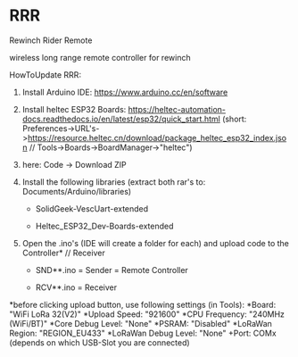 # RRR
Rewinch Rider Remote

wireless long range remote controller for rewinch

HowToUpdate RRR:

1. Install Arduino IDE: https://www.arduino.cc/en/software
2. Install heltec ESP32 Boards: https://heltec-automation-docs.readthedocs.io/en/latest/esp32/quick_start.html
  (short: Preferences->URL's->https://resource.heltec.cn/download/package_heltec_esp32_index.json // Tools->Boards->BoardManager->"heltec")
3. here: Code -> Download ZIP
4. Install the following libraries (extract both rar's to: Documents/Arduino/libraries)
    
    - SolidGeek-VescUart-extended
    
    - Heltec_ESP32_Dev-Boards-extended
5. Open the .ino's (IDE will create a folder for each) and upload code to the Controller* // Receiver
    
    - SND**.ino = Sender = Remote Controller
    
    - RCV**.ino = Receiver


*before clicking upload button, use following settings (in Tools):
*Board: "WiFi LoRa 32(V2)"
*Upload Speed: "921600"
*CPU Frequency: "240MHz (WiFi/BT)"
*Core Debug Level: "None"
*PSRAM: "Disabled"
*LoRaWan Region: "REGION_EU433"
*LoRaWan Debug Level: "None"
+Port: COMx (depends on which USB-Slot you are connected)
